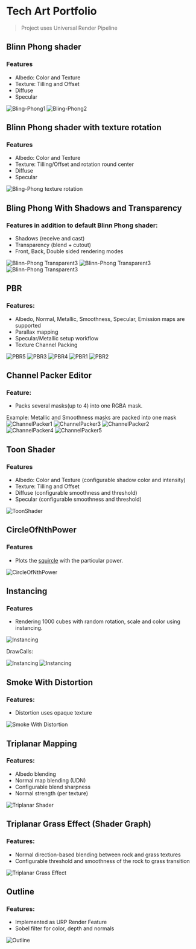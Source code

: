﻿# Tech Art Portfolio
>Project uses Universal Render Pipeline

## Blinn Phong shader
### Features
- Albedo: Color and Texture
- Texture: Tilling and Offset
- Diffuse
- Specular

![Bling-Phong1](./Screenshots/BlinnPhong1.jpg "Bling-Phong shader")
![Bling-Phong2](./Screenshots/BlinnPhong2.jpg "Bling-Phong shader")

## Blinn Phong shader with texture rotation
### Features
- Albedo: Color and Texture
- Texture: Tilling/Offset and rotation round center
- Diffuse
- Specular

![Bling-Phong texture rotation](./Screenshots/TextureRotation.gif "Texture rotation")

## Bling Phong With Shadows and Transparency
### Features in addition to default Blinn Phong shader:
- Shadows (receive and cast)
- Transparency (blend + cutout)
- Front, Back, Double sided rendering modes

![Blinn-Phong Transparent3](./Screenshots/BlinnPhongTransparent3.png)
![Blinn-Phong Transparent3](./Screenshots/BlinnPhongTransparent1.gif "Cutout transparency")
![Blinn-Phong Transparent3](./Screenshots/BlinnPhongTransparent2.gif "Blend transparency")

## PBR
### Features:
- Albedo, Normal, Metallic, Smoothness, Specular, Emission maps are supported
- Parallax mapping
- Specular/Metallic setup workflow
- Texture Channel Packing

![PBR5](./Screenshots/ParallaxMapping.gif)
![PBR3](./Screenshots/PBR3.png)
![PBR4](./Screenshots/PBR4.png)
![PBR1](./Screenshots/PBR1.png)
![PBR2](./Screenshots/PBR2.png)

## Channel Packer Editor
### Feature:
- Packs several masks(up to 4) into one RGBA mask.

Example: Metallic and Smoothness masks are packed into one mask
![ChannelPacker1](./Screenshots/ChannelPacker1.png "Editor")
![ChannelPacker3](./Screenshots/ChannelPacker3.png "Red Channel" )
![ChannelPacker2](./Screenshots/ChannelPacker2.png "Green Channel")
![ChannelPacker4](./Screenshots/ChannelPacker4.png "Blue Channel")
![ChannelPacker5](./Screenshots/ChannelPacker5.png "RGB Channel")

## Toon Shader
### Features
- Albedo: Color and Texture (configurable shadow color and intensity)
- Texture: Tilling and Offset
- Diffuse (configurable smoothness and threshold)
- Specular (configurable smoothness and threshold)

![ToonShader](Screenshots/ToonShader.gif)

## CircleOfNthPower
### Features
- Plots the [squircle](https://en.wikipedia.org/wiki/Squircle) with the particular power. 

![CircleOfNthPower](Screenshots/CircleOfNthPower.gif)

## Instancing
### Features
- Rendering 1000 cubes with random rotation, scale and color using instancing.

![Instancing](Screenshots/Instancing.jpg)

DrawCalls:

![Instancing](Screenshots/Instancing_DrawCall1.jpg)
![Instancing](Screenshots/Instancing_DrawCall2.jpg)

## Smoke With Distortion
### Features:
- Distortion uses opaque texture

![Smoke With Distortion](Screenshots/SmokeWithDistortion.gif)

## Triplanar Mapping
### Features:
- Albedo blending 
- Normal map blending (UDN)
- Configurable blend sharpness
- Normal strength (per texture) 

![Triplanar Shader](Screenshots/TriplanarShader.gif)

## Triplanar Grass Effect (Shader Graph)
### Features:
- Normal direction-based blending between rock and grass textures
- Configurable threshold and smoothness of the rock to grass transition

![Triplanar Grass Effect](Screenshots/TriplanarGrassEffect.gif)

## Outline
### Features:
- Implemented as URP Render Feature
- Sobel filter for color, depth and normals

![Outline](Screenshots/Outline.png)